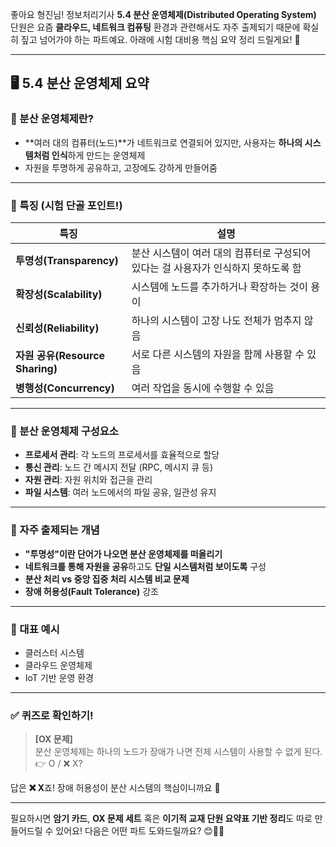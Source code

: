좋아요 형진님! 정보처리기사 **5.4 분산 운영체제(Distributed Operating System)** 단원은 요즘 **클라우드, 네트워크 컴퓨팅** 환경과 관련해서도 자주 출제되기 때문에 확실히 짚고 넘어가야 하는 파트예요. 아래에 시험 대비용 핵심 요약 정리 드릴게요! 🚀

---

## 🖥️ 5.4 분산 운영체제 요약

### 📌 분산 운영체제란?
- **여러 대의 컴퓨터(노드)**가 네트워크로 연결되어 있지만, 사용자는 **하나의 시스템처럼 인식**하게 만드는 운영체제
- 자원을 투명하게 공유하고, 고장에도 강하게 만들어줌

---

### 🧠 특징 (시험 단골 포인트!)

| 특징 | 설명 |
|------|------|
| **투명성(Transparency)** | 분산 시스템이 여러 대의 컴퓨터로 구성되어 있다는 걸 사용자가 인식하지 못하도록 함 |
| **확장성(Scalability)** | 시스템에 노드를 추가하거나 확장하는 것이 용이 |
| **신뢰성(Reliability)** | 하나의 시스템이 고장 나도 전체가 멈추지 않음 |
| **자원 공유(Resource Sharing)** | 서로 다른 시스템의 자원을 함께 사용할 수 있음 |
| **병행성(Concurrency)** | 여러 작업을 동시에 수행할 수 있음 |

---

### 🔗 분산 운영체제 구성요소

- **프로세서 관리**: 각 노드의 프로세서를 효율적으로 할당
- **통신 관리**: 노드 간 메시지 전달 (RPC, 메시지 큐 등)
- **자원 관리**: 자원 위치와 접근을 관리
- **파일 시스템**: 여러 노드에서의 파일 공유, 일관성 유지

---

### 🎯 자주 출제되는 개념

- **"투명성"이란 단어가 나오면 분산 운영체제를 떠올리기**
- **네트워크를 통해 자원을 공유**하고도 **단일 시스템처럼 보이도록** 구성
- **분산 처리 vs 중앙 집중 처리 시스템 비교 문제**
- **장애 허용성(Fault Tolerance)** 강조

---

### 💬 대표 예시

- 클러스터 시스템
- 클라우드 운영체제
- IoT 기반 운영 환경

---

### ✅ 퀴즈로 확인하기!

> **[OX 문제]**  
> 분산 운영체제는 하나의 노드가 장애가 나면 전체 시스템이 사용할 수 없게 된다.  
> 👉 O / ❌ X?

답은 **❌ X**죠! 장애 허용성이 분산 시스템의 핵심이니까요 💪

---

필요하시면 **암기 카드**, **OX 문제 세트** 혹은 **이기적 교재 단원 요약표 기반 정리**도 따로 만들어드릴 수 있어요! 다음은 어떤 파트 도와드릴까요? 😊📘✨